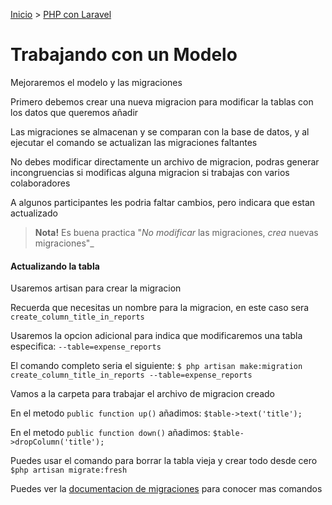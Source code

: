 [Inicio](../../) > [PHP con Laravel](./)

# Trabajando con un Modelo

Mejoraremos el modelo y las migraciones

Primero debemos crear una nueva migracion para modificar la tablas
con los datos que queremos añadir

Las migraciones se almacenan y se comparan con la base de datos,
y al ejecutar el comando se actualizan las migraciones faltantes

No debes modificar directamente un archivo de migracion,
podras generar incongruencias si modificas alguna migracion si trabajas con varios colaboradores

A algunos participantes les podria faltar cambios, pero indicara que estan actualizado

> **Nota!** Es buena practica "_No modificar_ las migraciones, _crea_ nuevas migraciones"_

#### Actualizando la tabla
Usaremos artisan para crear la migracion

Recuerda que necesitas un nombre para la migracion, en este caso sera
`create_column_title_in_reports`

Usaremos la opcion adicional para indica que modificaremos una tabla especifica:
`--table=expense_reports`

El comando completo seria el siguiente:
`$ php artisan make:migration create_column_title_in_reports --table=expense_reports`

Vamos a la carpeta para trabajar el archivo de migracion creado

En el metodo `public function up()` añadimos:
`$table->text('title');`

En el metodo `public function down()` añadimos:
`$table->dropColumn('title');`

Puedes usar el comando para borrar la tabla vieja y crear todo desde cero
`$php artisan migrate:fresh`

Puedes ver la [documentacion de migraciones](https://laravel.com/docs/5.8/migrations) para conocer mas comandos
